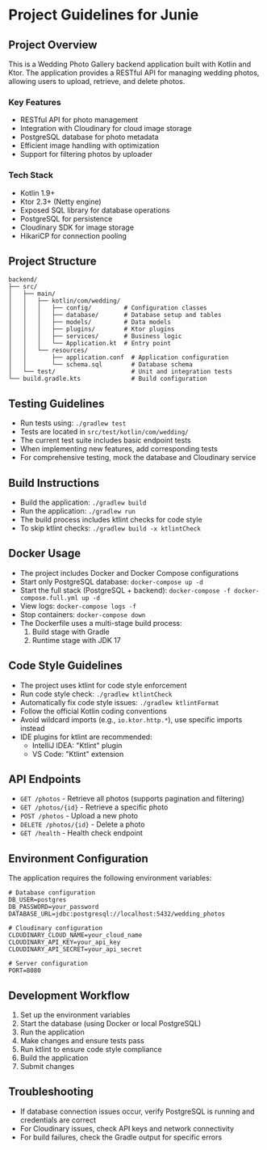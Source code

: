 
# Project Guidelines for Junie

## Project Overview
This is a Wedding Photo Gallery backend application built with Kotlin and Ktor. The application provides a RESTful API for managing wedding photos, allowing users to upload, retrieve, and delete photos.

### Key Features
- RESTful API for photo management
- Integration with Cloudinary for cloud image storage
- PostgreSQL database for photo metadata
- Efficient image handling with optimization
- Support for filtering photos by uploader

### Tech Stack
- Kotlin 1.9+
- Ktor 2.3+ (Netty engine)
- Exposed SQL library for database operations
- PostgreSQL for persistence
- Cloudinary SDK for image storage
- HikariCP for connection pooling

## Project Structure
```
backend/
├── src/
│   ├── main/
│   │   ├── kotlin/com/wedding/
│   │   │   ├── config/         # Configuration classes
│   │   │   ├── database/       # Database setup and tables
│   │   │   ├── models/         # Data models
│   │   │   ├── plugins/        # Ktor plugins
│   │   │   ├── services/       # Business logic
│   │   │   └── Application.kt  # Entry point
│   │   └── resources/
│   │       ├── application.conf  # Application configuration
│   │       └── schema.sql        # Database schema
│   └── test/                     # Unit and integration tests
└── build.gradle.kts              # Build configuration
```

## Testing Guidelines
- Run tests using: `./gradlew test`
- Tests are located in `src/test/kotlin/com/wedding/`
- The current test suite includes basic endpoint tests
- When implementing new features, add corresponding tests
- For comprehensive testing, mock the database and Cloudinary service

## Build Instructions
- Build the application: `./gradlew build`
- Run the application: `./gradlew run`
- The build process includes ktlint checks for code style
- To skip ktlint checks: `./gradlew build -x ktlintCheck`

## Docker Usage
- The project includes Docker and Docker Compose configurations
- Start only PostgreSQL database: `docker-compose up -d`
- Start the full stack (PostgreSQL + backend): `docker-compose -f docker-compose.full.yml up -d`
- View logs: `docker-compose logs -f`
- Stop containers: `docker-compose down`
- The Dockerfile uses a multi-stage build process:
    1. Build stage with Gradle
    2. Runtime stage with JDK 17

## Code Style Guidelines
- The project uses ktlint for code style enforcement
- Run code style check: `./gradlew ktlintCheck`
- Automatically fix code style issues: `./gradlew ktlintFormat`
- Follow the official Kotlin coding conventions
- Avoid wildcard imports (e.g., `io.ktor.http.*`), use specific imports instead
- IDE plugins for ktlint are recommended:
    - IntelliJ IDEA: "Ktlint" plugin
    - VS Code: "Ktlint" extension

## API Endpoints
- `GET /photos` - Retrieve all photos (supports pagination and filtering)
- `GET /photos/{id}` - Retrieve a specific photo
- `POST /photos` - Upload a new photo
- `DELETE /photos/{id}` - Delete a photo
- `GET /health` - Health check endpoint

## Environment Configuration
The application requires the following environment variables:
```
# Database configuration
DB_USER=postgres
DB_PASSWORD=your_password
DATABASE_URL=jdbc:postgresql://localhost:5432/wedding_photos

# Cloudinary configuration
CLOUDINARY_CLOUD_NAME=your_cloud_name
CLOUDINARY_API_KEY=your_api_key
CLOUDINARY_API_SECRET=your_api_secret

# Server configuration
PORT=8080
```

## Development Workflow
1. Set up the environment variables
2. Start the database (using Docker or local PostgreSQL)
3. Run the application
4. Make changes and ensure tests pass
5. Run ktlint to ensure code style compliance
6. Build the application
7. Submit changes

## Troubleshooting
- If database connection issues occur, verify PostgreSQL is running and credentials are correct
- For Cloudinary issues, check API keys and network connectivity
- For build failures, check the Gradle output for specific errors